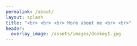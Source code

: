 ```yaml
---      
permalink: /about/
layout: splash
title: "<br> <br> <br> More about me <br> <br>"
header:
  overlay_image: /assets/images/donkey1.jpg
---
```



